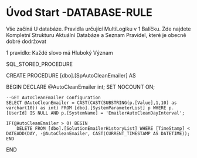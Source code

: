 ﻿# Úvod   Start -DATABASE-RULE  

Vše začíná U databáze. 
Pravidla určující MultiLogiku v 1 Balíčku.
Zde najdete Kompletní Strukturu Aktuální Databáze
a Seznam Pravidel, které je obecně dobré dodržovat

1 pravidlo: Každé slovo má Hluboký Význam

SQL_STORED_PROCEDURE






CREATE PROCEDURE [dbo].[SpAutoCleanEmailer]
AS

BEGIN
	DECLARE @AutoCleanEmailer int;
	SET NOCOUNT ON;

	--GET AutoCleanEmailer Configuration
	SELECT @AutoCleanEmailer = CAST(CAST(SUBSTRING(p.[Value],1,10) as varchar(10)) as int) FROM [dbo].[SystemParameterList] p WHERE p.[UserId] IS NULL AND p.[SystemName] = 'EmailerAutoCleanDayInterval';

	IF(@AutoCleanEmailer > 0) BEGIN
		DELETE FROM [dbo].[SolutionEmailerHistoryList] WHERE [TimeStamp] < DATEADD(DAY, -@AutoCleanEmailer, CAST(CURRENT_TIMESTAMP AS DATETIME));
	END
END
